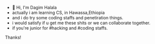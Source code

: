 - 👋 Hi, I'm Dagim Halala
- actually i am learning CS, in Hawassa,Ethiopia
- and i do try some coding staffs and penetiration things.
- i would satisfy if u get me these shits or we can collaborate together.
- if you're junior for #hacking and #coding staffs.

Thanks!
<!---
poorhacker2/poorhacker2 is a ✨ special ✨ repository because its `README.md` (this file) appears on your GitHub profile.
You can click the Preview link to take a look at your changes.
--->
